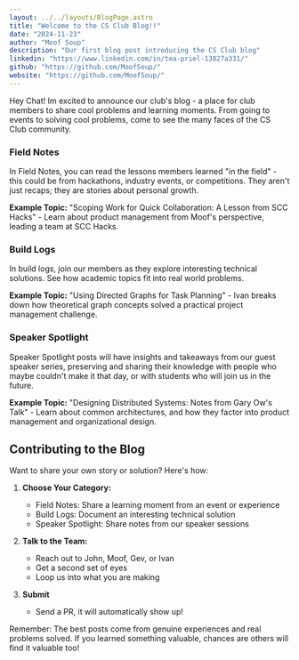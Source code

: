 ```yaml
---
layout: ../../layouts/BlogPage.astro
title: "Welcome to the CS Club Blog!!"
date: "2024-11-23"
author: "Moof Soup"
description: "Our first blog post introducing the CS Club blog"
linkedin: "https://www.linkedin.com/in/tea-priel-13827a331/"
github: "https://github.com/MoofSoup/"
website: "https://github.com/MoofSoup/"
---
```

Hey Chat! Im excited to announce our club's blog - a place for club members to share cool problems and learning moments. From going to events to solving cool problems, come to see the many faces of the CS Club community.

### Field Notes
In Field Notes, you can read the lessons members learned "in the field" - this could be from hackathons, industry events, or competitions. They aren't just recaps; they are stories about personal growth.

**Example Topic:** "Scoping Work for Quick Collaboration: A Lesson from SCC Hacks" - Learn about product management from Moof's perspective, leading a team at SCC Hacks.

### Build Logs
In build logs, join our members as they explore interesting technical solutions. See how academic topics fit into real world problems.

**Example Topic:** "Using Directed Graphs for Task Planning" - Ivan breaks down how theoretical graph concepts solved a practical project management challenge.

### Speaker Spotlight
Speaker Spotlight posts will have insights and takeaways from our guest speaker series, preserving and sharing their knowledge with people who maybe couldn't make it that day, or with students who will join us in the future.

**Example Topic:** "Designing Distributed Systems: Notes from Gary Ow's Talk" - Learn about common architectures, and how they factor into product management and organizational design.

## Contributing to the Blog

Want to share your own story or solution? Here's how:

1. **Choose Your Category:**
   - Field Notes: Share a learning moment from an event or experience
   - Build Logs: Document an interesting technical solution
   - Speaker Spotlight: Share notes from our speaker sessions

2. **Talk to the Team:**
   - Reach out to John, Moof, Gev, or Ivan
   - Get a second set of eyes 
   - Loop us into what you are making

3. **Submit**
   - Send a PR, it will automatically show up! 

Remember: The best posts come from genuine experiences and real problems solved. If you learned something valuable, chances are others will find it valuable too!